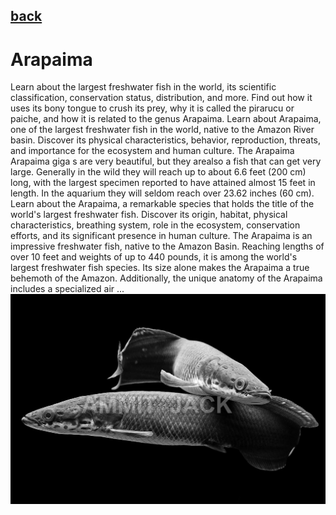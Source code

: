 ## [back](../index.md) 
# Arapaima
Learn about the largest freshwater fish in the world, its scientific classification, conservation status, distribution, and more. Find out how it uses its bony tongue to crush its prey, why it is called the pirarucu or paiche, and how it is related to the genus Arapaima. Learn about Arapaima, one of the largest freshwater fish in the world, native to the Amazon River basin. Discover its physical characteristics, behavior, reproduction, threats, and importance for the ecosystem and human culture. The Arapaima Arapaima giga s are very beautiful, but they arealso a fish that can get very large. Generally in the wild they will reach up to about 6.6 feet (200 cm) long, with the largest specimen reported to have attained almost 15 feet in length. In the aquarium they will seldom reach over 23.62 inches (60 cm). Learn about the Arapaima, a remarkable species that holds the title of the world's largest freshwater fish. Discover its origin, habitat, physical characteristics, breathing system, role in the ecosystem, conservation efforts, and its significant presence in human culture. The Arapaima is an impressive freshwater fish, native to the Amazon Basin. Reaching lengths of over 10 feet and weights of up to 440 pounds, it is among the world's largest freshwater fish species. Its size alone makes the Arapaima a true behemoth of the Amazon. Additionally, the unique anatomy of the Arapaima includes a specialized air ...
![zdjecie ryby :)](../fotki/Arapaima.jpg)
